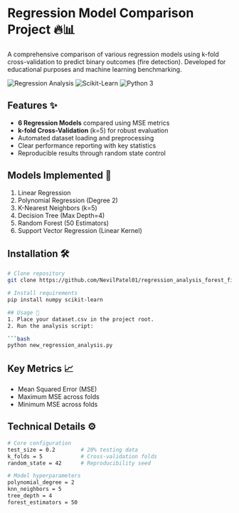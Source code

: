 # Regression Model Comparison Project 🔥📊

A comprehensive comparison of various regression models using k-fold cross-validation to predict binary outcomes (fire detection). Developed for educational purposes and machine learning benchmarking.

![Regression Analysis](https://img.shields.io/badge/Regression-Analysis-blue)
![Scikit-Learn](https://img.shields.io/badge/Powered%20By-Scikit--Learn-orange)
![Python 3](https://img.shields.io/badge/Python-3-blue.svg)

## Features ✨

- **6 Regression Models** compared using MSE metrics
- **k-fold Cross-Validation** (k=5) for robust evaluation
- Automated dataset loading and preprocessing
- Clear performance reporting with key statistics
- Reproducible results through random state control

## Models Implemented 🤖
1. Linear Regression
2. Polynomial Regression (Degree 2)
3. K-Nearest Neighbors (k=5)
4. Decision Tree (Max Depth=4)
5. Random Forest (50 Estimators)
6. Support Vector Regression (Linear Kernel)

## Installation 🛠️

```bash
# Clone repository
git clone https://github.com/NevilPatel01/regression_analysis_forest_fire.git

# Install requirements
pip install numpy scikit-learn

## Usage 🚀
1. Place your dataset.csv in the project root.
2. Run the analysis script:

```bash
python new_regression_analysis.py
```
## Key Metrics 📈
- Mean Squared Error (MSE)
- Maximum MSE across folds
- Minimum MSE across folds

## Technical Details ⚙️
```bash
# Core configuration
test_size = 0.2        # 20% testing data
k_folds = 5            # Cross-validation folds
random_state = 42      # Reproducibility seed

# Model hyperparameters
polynomial_degree = 2
knn_neighbors = 5
tree_depth = 4
forest_estimators = 50
```


